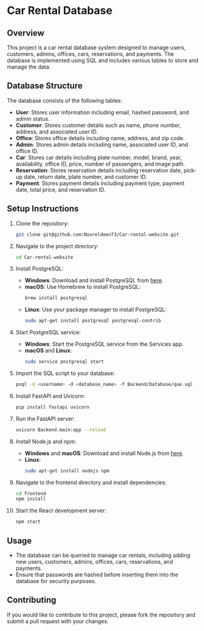 # Car Rental Database

## Overview

This project is a car rental database system designed to manage users, customers, admins, offices, cars, reservations, and payments. The database is implemented using SQL and includes various tables to store and manage the data.

## Database Structure

The database consists of the following tables:
- **User**: Stores user information including email, hashed password, and admin status.
- **Customer**: Stores customer details such as name, phone number, address, and associated user ID.
- **Office**: Stores office details including name, address, and zip code.
- **Admin**: Stores admin details including name, associated user ID, and office ID.
- **Car**: Stores car details including plate number, model, brand, year, availability, office ID, price, number of passengers, and image path.
- **Reservation**: Stores reservation details including reservation date, pick-up date, return date, plate number, and customer ID.
- **Payment**: Stores payment details including payment type, payment date, total price, and reservation ID.

## Setup Instructions

1. Clone the repository:
    ```sh
    git clone git@github.com:Noureldeen73/Car-rental-website.git
    ```

2. Navigate to the project directory:
    ```sh
    cd Car-rental-website
    ```

3. Install PostgreSQL:
    - **Windows**: Download and install PostgreSQL from [here](https://www.postgresql.org/download/windows/).
    - **macOS**: Use Homebrew to install PostgreSQL:
        ```sh
        brew install postgresql
        ```
    - **Linux**: Use your package manager to install PostgreSQL:
        ```sh
        sudo apt-get install postgresql postgresql-contrib
        ```

4. Start PostgreSQL service:
    - **Windows**: Start the PostgreSQL service from the Services app.
    - **macOS** and **Linux**:
        ```sh
        sudo service postgresql start
        ```

5. Import the SQL script to your database:
    ```sh
    psql -U <username> -d <database_name> -f Backend/Database/que.sql
    ```

6. Install FastAPI and Uvicorn:
    ```sh
    pip install fastapi uvicorn
    ```

7. Run the FastAPI server:
    ```sh
    uvicorn Backend.main:app --reload
    ```

8. Install Node.js and npm:
    - **Windows** and **macOS**: Download and install Node.js from [here](https://nodejs.org/).
    - **Linux**:
        ```sh
        sudo apt-get install nodejs npm
        ```

9. Navigate to the frontend directory and install dependencies:
    ```sh
    cd frontend
    npm install
    ```

10. Start the React development server:
    ```sh
    npm start
    ```

## Usage

- The database can be queried to manage car rentals, including adding new users, customers, admins, offices, cars, reservations, and payments.
- Ensure that passwords are hashed before inserting them into the database for security purposes.

## Contributing

If you would like to contribute to this project, please fork the repository and submit a pull request with your changes.